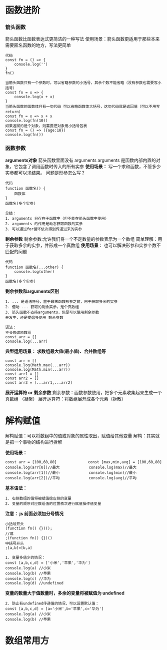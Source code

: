 # 函数进阶

### 箭头函数

箭头函数比函数表达式更简洁的一种写法
使用场景：箭头函数更适用于那些本来需要匿名函数的地方，写法更简单

```
代码
const fn = () => {
	console.log('')
}
fn()
```

```
当箭头函数只有一个参数时，可以省略参数的小括号，其余个数不能省略（没有参数也需要写小括号）
const fn = x => {
	console.log(x + x)
}
当箭头函数的函数体只有一句代码 可以省略函数体大括号，这句代码就是返回值（可以不用写return）
const fn = x => x + x
console.log(fn(10))
如果返回的是个对象，则需要把对象用小括号包裹
const fn = () => ({age:18})
console.log(fn())
```

### 函数参数

**arguments对象**
      箭头函数里面没有 arguments
	  arguments 是函数内部内置的对象，它包含了调用函数时传入的所有实参
**使用场景：**
写一个求和函数，不管多少实参都可以求结果。 问题是形参怎么写？

```
代码
function 函数名() {
	函数体
}
函数名(多个实参)
```

```
总结：
1. arguments 只存在于函数中（但不能在箭头函数中使用）
2. arguments 的作用是动态获取函数的实参
3. 可以通过for循环依次得到传递过来的实参
```

**剩余参数**
		剩余参数:允许我们将一个不定数量的参数表示为一个数组
		简单理解：用于获取多余的实参，并形成一个真数组
**使用场景**：
也可以解决形参和实参个数不匹配的问题

```
代码
function 函数名(...other) {
	console.log(other)
}
函数名(多个实参)
```

**剩余参数和arguments区别**

```
1. ... 是语法符号，置于最末函数形参之前，用于获取多余的实参
2. 借助 ... 获取的剩余实参，是个真数组
3. 箭头函数不支持arguments，但是可以使用剩余参数
开发中，还是提倡多使用 剩余参数
```

```
语法：
不会修改原数组
const arr = []
console.log(...arr)
```

**典型运用场景： 求数组最大值(最小值)、合并数组等**

```
const arr = []
console.log(Math.max(...arr))
console.log(Math.min(...arr))
const arr1 = []
const arr2 = []
const arr3 = [...arr1,...arr2]
```

**展开运算符 or 剩余参数**
剩余参数：函数参数使用，把多个元素收集起来生成一个真数组 （凝聚）
展开运算符：将数组展开成各个元素（拆散）

# 解构赋值

解构赋值：可以将数组中的值或对象的属性取出，赋值给其他变量
解构：其实就是把一个事物的结构进行拆解

**使用场景：**

```
const arr = [100,60,80]              const [max,min,avg] = [100,60,80]
console.log(arr[0])//最大             console.log(max)//最大	
console.log(arr[1])//最小             console.log(min)//最小
console.log(arr[2])//平均             console.log(avg)//平均
```

**基本语法：**

```
1. 右侧数组的值将被赋值给左侧的变量
2. 变量的顺序对应数组值的位置依次进行赋值操作值变量
```

**注意： js 前面必须加分号情况**

```
小括号开头
(function fn() {})();
//或
;(function fn() {})()
中括号开头
;[a,b]=[b,a]
```

```
1. 变量多值少的情况：
const [a,b,c,d] = ['小米','苹果','华为']
console.log(a) //小米
console.log(b) //苹果
console.log(c) //华为
console.log(d) //undefined
```

**变量的数量大于值数量时，多余的变量将被赋值为  undefined**

```
2. 防止有undefined传递值的情况，可以设置默认值：
const [a,b,c,d] = [a='小米',b='苹果',c='华为']
console.log(a) //小米
console.log(b) //苹果
```



# 数组常用方